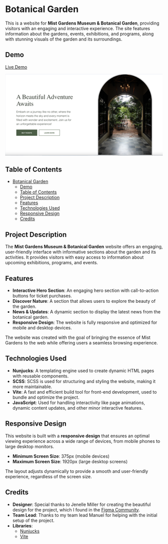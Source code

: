 # Botanical Garden

This is a website for **Mist Gardens Museum & Botanical Garden**, providing visitors with an engaging and interactive experience. The site features information about the gardens, events, exhibitions, and programs, along with stunning visuals of the garden and its surroundings.


## Demo

[Live Demo](https://botanical-garden-landing-page.vercel.app/)

![Botanical garden main page screenshot](main-page_screenshot.png)

## Table of Contents
- [Botanical Garden](#botanical-garden)
  - [Demo](#demo)
  - [Table of Contents](#table-of-contents)
  - [Project Description](#project-description)
  - [Features](#features)
  - [Technologies Used](#technologies-used)
  - [Responsive Design](#responsive-design)
  - [Credits](#credits)

## Project Description

The **Mist Gardens Museum & Botanical Garden** website offers an engaging, user-friendly interface with informative sections about the garden and its activities. It provides visitors with easy access to information about upcoming exhibitions, programs, and events.

## Features
- **Interactive Hero Section**: An engaging hero section with call-to-action buttons for ticket purchases.
- **Discover Nature**: A section that allows users to explore the beauty of the garden.
- **News & Updates**: A dynamic section to display the latest news from the botanical garden.
- **Responsive Design**: The website is fully responsive and optimized for mobile and desktop devices.

The website was created with the goal of bringing the essence of Mist Gardens to the web while offering users a seamless browsing experience.

## Technologies Used

- **Nunjucks**: A templating engine used to create dynamic HTML pages with reusable components.
- **SCSS**: SCSS is used for structuring and styling the website, making it more maintainable.
- **Vite**: A fast and efficient build tool for front-end development, used to bundle and optimize the project.
- **JavaScript**: Used for handling interactivity like page animations, dynamic content updates, and other minor interactive features.

## Responsive Design

This website is built with a **responsive design** that ensures an optimal viewing experience across a wide range of devices, from mobile phones to large desktop monitors.

- **Minimum Screen Size**: 375px (mobile devices)
- **Maximum Screen Size**: 1920px (large desktop screens)

The layout adjusts dynamically to provide a smooth and user-friendly experience, regardless of the screen size.


## Credits

- **Designer**: Special thanks to Jenelle Miller for creating the beautiful design for the project, which I found in the [Figma Community](https://www.figma.com/community/file/1055618288526017668/botanical-garden-community).
- **Team Lead**: Thanks to my team lead Manuel for helping with the initial setup of the project.
- **Libraries**: 
  - [Nunjucks](https://mozilla.github.io/nunjucks/)
  - [Vite](https://vitejs.dev/)
  


